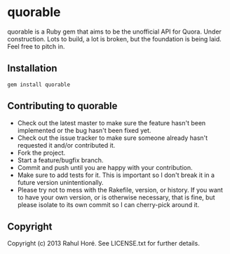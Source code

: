 # quorable

quorable is a Ruby gem that aims to be the unofficial API for Quora. Under construction. Lots to build, a lot is broken, but the foundation is being laid. Feel free to pitch in.

## Installation

`gem install quorable`

## Contributing to quorable
 
* Check out the latest master to make sure the feature hasn't been implemented or the bug hasn't been fixed yet.
* Check out the issue tracker to make sure someone already hasn't requested it and/or contributed it.
* Fork the project.
* Start a feature/bugfix branch.
* Commit and push until you are happy with your contribution.
* Make sure to add tests for it. This is important so I don't break it in a future version unintentionally.
* Please try not to mess with the Rakefile, version, or history. If you want to have your own version, or is otherwise necessary, that is fine, but please isolate to its own commit so I can cherry-pick around it.

## Copyright

Copyright (c) 2013 Rahul Horé. See LICENSE.txt for further details.

